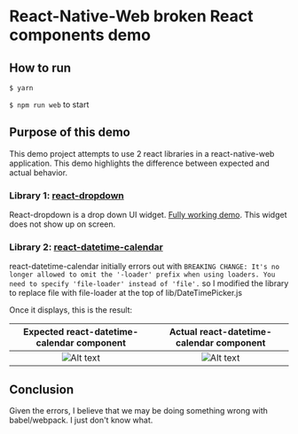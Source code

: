 # React-Native-Web broken React components demo

## How to run
```$ yarn```

```$ npm run web``` to start
## Purpose of this demo
This demo project attempts to use 2 react libraries in a react-native-web application. This demo highlights the difference between expected and actual behavior.

### Library 1: [react-dropdown](https://github.com/fraserxu/react-dropdown)
React-dropdown is a drop down UI widget. [Fully working demo](http://fraserxu.me/react-dropdown/). This widget does not show up on screen.

### Library 2: [react-datetime-calendar](https://github.com/deepreact/react-datetime-calendar)
react-datetime-calendar initially errors out with ```BREAKING CHANGE: It's no longer allowed to omit the '-loader' prefix when using loaders.
You need to specify 'file-loader' instead of 'file'.``` so I modified the library to replace file with file-loader at the top of lib/DateTimePicker.js

Once it displays, this is the result:

Expected react-datetime-calendar component                                                  |  Actual react-datetime-calendar component
:------------------------------------------------------------------------------------------:|:----------------------------------------------------------------------------------------:
![Alt text](/source/screenshots/RDCexpected.png?raw=true "Expected react-datetime-calendar")|![Alt text](/source/screenshots/RDCactual.png?raw=true "Actual react-datetime-calendar")

## Conclusion
Given the errors, I believe that we may be doing something wrong with babel/webpack. I just don't know what.


